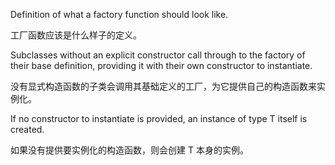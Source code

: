 Definition of what a factory function should look like.

工厂函数应该是什么样子的定义。

Subclasses without an explicit constructor call through to the factory of their base
definition, providing it with their own constructor to instantiate.

没有显式构造函数的子类会调用其基础定义的工厂，为它提供自己的构造函数来实例化。

If no constructor to instantiate is provided, an instance of type T itself is created.

如果没有提供要实例化的构造函数，则会创建 T 本身的实例。
